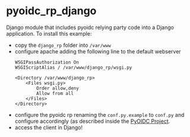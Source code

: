 pyoidc_rp_django
================

Django module that includes pyoidc relying party code into a Django application.
To install this example:
 * copy the ``django_rp`` folder into ``/var/www``
 * configure apache adding the following line to the default webserver
   ```
   WSGIPassAuthorization On
   WSGIScriptAlias / /var/www/django_rp/wsgi.py

   <Directory /var/www/django_rp>
       <Files wsgi.py>
           Order allow,deny
           Allow from all
       </Files>
   </Directory>
   ```
 * configure the pyoidc rp renaming the ``conf.py.example`` to ``conf.py`` and configure
   accordingly (as described inside the [PyOIDC Project](https://github.com/rohe/pyoidc).
 * access the client in Django!
